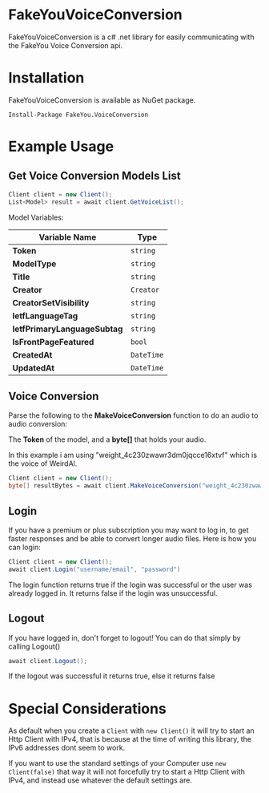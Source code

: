 # FakeYouVoiceConversion
FakeYouVoiceConversion is a c# .net library for easily communicating with the FakeYou Voice Conversion api.

# Installation
FakeYouVoiceConversion is available as NuGet package.
````
Install-Package FakeYou.VoiceConversion
````

# Example Usage
## Get Voice Conversion Models List
````c#
Client client = new Client();
List<Model> result = await client.GetVoiceList();
````

Model Variables:

| Variable Name                 | Type       |
|-------------------------------|------------|
| **Token**                     | `string`   |
| **ModelType**                 | `string`   |
| **Title**                     | `string`   |
| **Creator**                   | `Creator`  |
| **CreatorSetVisibility**      | `string`   |
| **IetfLanguageTag**           | `string`   |
| **IetfPrimaryLanguageSubtag** | `string`   |
| **IsFrontPageFeatured**       | `bool`     |
| **CreatedAt**                 | `DateTime` |
| **UpdatedAt**                 | `DateTime` |


## Voice Conversion
Parse the following to the **MakeVoiceConversion** function to do an audio to audio conversion:

The **Token** of the model, and a **byte[]** that holds your audio.

In this example i am using "weight_4c230zwawr3dm0jqcce16xtvf" which is the voice of WeirdAl.
````c#
Client client = new Client();
byte[] resultBytes = await client.MakeVoiceConversion("weight_4c230zwawr3dm0jqcce16xtvf", fileBytes);
````

## Login
If you have a premium or plus subscription you may want to log in, to get faster responses and be able to convert longer audio files.
Here is how you can login:
````c#
Client client = new Client();
await client.Login("username/email", "password")
````
The login function returns true if the login was successful or the user was already logged in.
It returns false if the login was unsuccessful.

## Logout
If you have logged in, don't forget to logout!
You can do that simply by calling Logout()
````c#
await client.Logout();
````
If the logout was successful it returns true, else it returns false


# Special Considerations
As default when you create a ````Client```` with ````new Client()```` it will try to start an Http Client with IPv4, that is because at the time of writing this library, the IPv6 addresses dont seem to work.

If you want to use the standard settings of your Computer use ````new Client(false)```` that way it will not forcefully try to start a Http Client with IPv4, and instead use whatever the default settings are.